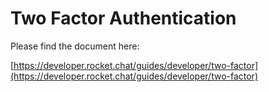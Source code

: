 # Two Factor Authentication

Please find the document here:

[https://developer.rocket.chat/guides/developer/two-factor](https://developer.rocket.chat/guides/developer/two-factor)

